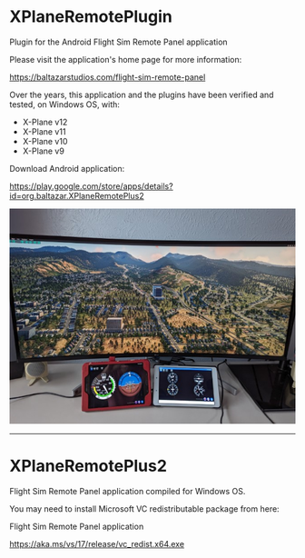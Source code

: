 # XPlaneRemotePlugin
Plugin for the Android Flight Sim Remote Panel application

Please visit the application's home page for more information: 

https://baltazarstudios.com/flight-sim-remote-panel

Over the years, this application and the plugins have been verified and tested, on Windows OS, with:
- X-Plane v12
- X-Plane v11
- X-Plane v10
- X-Plane v9

Download Android application:

https://play.google.com/store/apps/details?id=org.baltazar.XPlaneRemotePlus2

![Remote panels](XPlaneRemote.jpg)

------------------------------------------------------------------------------
# XPlaneRemotePlus2
Flight Sim Remote Panel application compiled for Windows OS.

You may need to install Microsoft VC redistributable package from here:

Flight Sim Remote Panel application

https://aka.ms/vs/17/release/vc_redist.x64.exe


